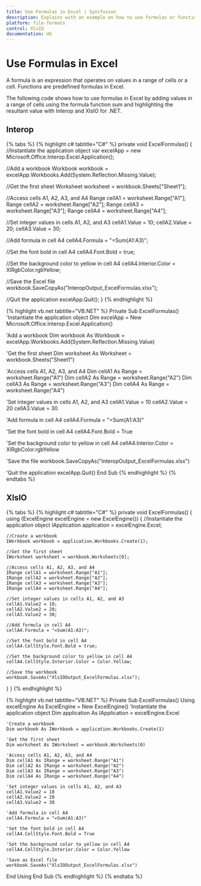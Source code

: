 ```yaml
---
title: Use Formulas in Excel | Syncfusion
description: Explains with an example on how to use formulas or functions (predefined formulas) in Excel using Interop and XlsIO.
platform: file-formats
control: XlsIO
documentation: UG
---
```


# Use Formulas in Excel

A formula is an expression that operates on values in a range of cells or a cell. Functions are predefined formulas in Excel.

The following code shows how to use formulas in Excel by adding values in a range of cells using the formula function sum and highlighting the resultant value with Interop and XlsIO for .NET.

## Interop

{% tabs %}
{% highlight c# tabtitle="C#" %}
private void ExcelFormulas()
{
  //Instantiate the application object
  var excelApp = new Microsoft.Office.Interop.Excel.Application();

  //Add a workbook
  Workbook workbook = excelApp.Workbooks.Add(System.Reflection.Missing.Value);

  //Get the first sheet
  Worksheet worksheet = workbook.Sheets["Sheet1"];

  //Access cells A1, A2, A3, and A4
  Range cellA1 = worksheet.Range["A1"];
  Range cellA2 = worksheet.Range["A2"];
  Range cellA3 = worksheet.Range["A3"];
  Range cellA4 = worksheet.Range["A4"];

  //Set integer values in cells A1, A2, and A3
  cellA1.Value = 10;
  cellA2.Value = 20;
  cellA3.Value = 30;

  //Add formula in cell A4
  cellA4.Formula = "=Sum(A1:A3)";

  //Set the font bold in cell A4
  cellA4.Font.Bold = true;

  //Set the background color to yellow in cell A4
  cellA4.Interior.Color = XlRgbColor.rgbYellow;

  //Save the Excel file
  workbook.SaveCopyAs("InteropOutput_ExcelFormulas.xlsx");

  //Quit the application
  excelApp.Quit();
}
{% endhighlight %}

{% highlight vb.net tabtitle="VB.NET" %}
Private Sub ExcelFormulas()
  'Instantiate the application object
  Dim excelApp = New Microsoft.Office.Interop.Excel.Application()

  'Add a workbook
  Dim workbook As Workbook = excelApp.Workbooks.Add(System.Reflection.Missing.Value)

  'Get the first sheet
  Dim worksheet As Worksheet = workbook.Sheets("Sheet1")

  'Access cells A1, A2, A3, and A4
  Dim cellA1 As Range = worksheet.Range("A1")
  Dim cellA2 As Range = worksheet.Range("A2")
  Dim cellA3 As Range = worksheet.Range("A3")
  Dim cellA4 As Range = worksheet.Range("A4")

  'Set integer values in cells A1, A2, and A3
  cellA1.Value = 10
  cellA2.Value = 20
  cellA3.Value = 30

  'Add formula in cell A4
  cellA4.Formula = "=Sum(A1:A3)"

  'Set the font bold in cell A4
  cellA4.Font.Bold = True

  'Set the background color to yellow in cell A4
  cellA4.Interior.Color = XlRgbColor.rgbYellow

  'Save the file
  workbook.SaveCopyAs("InteropOutput_ExcelFormulas.xlsx")

  'Quit the application
  excelApp.Quit()
End Sub
{% endhighlight %}
{% endtabs %}

## XlsIO

{% tabs %}
{% highlight c# tabtitle="C#" %}
private void ExcelFormulas()
{
  using (ExcelEngine excelEngine = new ExcelEngine())
  {
    //Instantiate the application object
    IApplication application = excelEngine.Excel;

    //Create a workbook
    IWorkbook workbook = application.Workbooks.Create(1);

    //Get the first sheet
    IWorksheet worksheet = workbook.Worksheets[0];

    //Access cells A1, A2, A3, and A4
    IRange cellA1 = worksheet.Range["A1"];
    IRange cellA2 = worksheet.Range["A2"];
    IRange cellA3 = worksheet.Range["A3"];
    IRange cellA4 = worksheet.Range["A4"];

    //Set integer values in cells A1, A2, and A3
    cellA1.Value2 = 10;
    cellA2.Value2 = 20;
    cellA3.Value2 = 30;

    //Add formula in cell A4
    cellA4.Formula = "=Sum(A1:A3)";

    //Set the font bold in cell A4
    cellA4.CellStyle.Font.Bold = true;

    //Set the background color to yellow in cell A4
    cellA4.CellStyle.Interior.Color = Color.Yellow;

    //Save the workbook
    workbook.SaveAs("XlsIOOutput_ExcelFormulas.xlsx");
  }
}
{% endhighlight %}

{% highlight vb.net tabtitle="VB.NET" %}
Private Sub ExcelFormulas()
  Using excelEngine As ExcelEngine = New ExcelEngine()
    'Instantiate the application object
    Dim application As IApplication = excelEngine.Excel

    'Create a workbook
    Dim workbook As IWorkbook = application.Workbooks.Create(1)

    'Get the first sheet
    Dim worksheet As IWorksheet = workbook.Worksheets(0)

    'Access cells A1, A2, A3, and A4
    Dim cellA1 As IRange = worksheet.Range("A1")
    Dim cellA2 As IRange = worksheet.Range("A2")
    Dim cellA3 As IRange = worksheet.Range("A3")
    Dim cellA4 As IRange = worksheet.Range("A4")

    'Set integer values in cells A1, A2, and A3
    cellA1.Value2 = 10
    cellA2.Value2 = 20
    cellA3.Value2 = 30

    'Add formula in cell A4
    cellA4.Formula = "=Sum(A1:A3)"

    'Set the font bold in cell A4
    cellA4.CellStyle.Font.Bold = True

    'Set the background color to yellow in cell A4
    cellA4.CellStyle.Interior.Color = Color.Yellow

    'Save as Excel file
    workbook.SaveAs("XlsIOOutput_ExcelFormulas.xlsx")
  End Using
End Sub
{% endhighlight %}
{% endtabs %}
